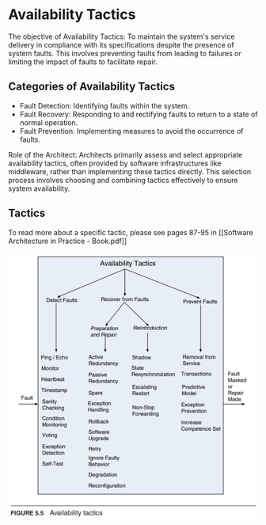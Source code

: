 # Availability Tactics
The objective of Availability Tactics: To maintain the system's service delivery in compliance with its specifications despite the presence of system faults. This involves preventing faults from leading to failures or limiting the impact of faults to facilitate repair.

## Categories of Availability Tactics
- Fault Detection: Identifying faults within the system.
- Fault Recovery: Responding to and rectifying faults to return to a state of normal operation.
- Fault Prevention: Implementing measures to avoid the occurrence of faults.

Role of the Architect: Architects primarily assess and select appropriate availability tactics, often provided by software infrastructures like middleware, rather than implementing these tactics directly. This selection process involves choosing and combining tactics effectively to ensure system availability.

## Tactics
To read more about a specific tactic, please see pages 87-95 in [[Software Architecture in Practice - Book.pdf]]

![alt text](availability-tactics.png)

